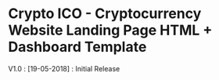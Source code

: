 # Crypto ICO - Cryptocurrency Website Landing Page HTML + Dashboard Template

V1.0 : [19-05-2018] :  Initial Release